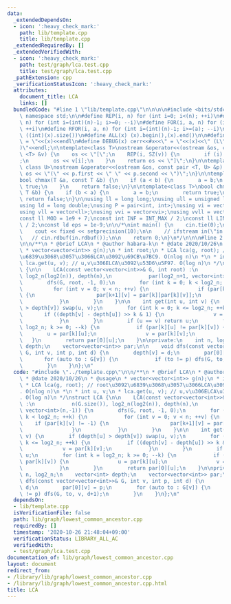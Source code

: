 ```yaml
---
data:
  _extendedDependsOn:
  - icon: ':heavy_check_mark:'
    path: lib/template.cpp
    title: lib/template.cpp
  _extendedRequiredBy: []
  _extendedVerifiedWith:
  - icon: ':heavy_check_mark:'
    path: test/graph/lca.test.cpp
    title: test/graph/lca.test.cpp
  _pathExtension: cpp
  _verificationStatusIcon: ':heavy_check_mark:'
  attributes:
    document_title: LCA
    links: []
  bundledCode: "#line 1 \"lib/template.cpp\"\n\n\n\n#include <bits/stdc++.h>\n\nusing\
    \ namespace std;\n\n#define REP(i, n) for (int i=0; i<(n); ++i)\n#define RREP(i,\
    \ n) for (int i=(int)(n)-1; i>=0; --i)\n#define FOR(i, a, n) for (int i=(a); i<(n);\
    \ ++i)\n#define RFOR(i, a, n) for (int i=(int)(n)-1; i>=(a); --i)\n\n#define SZ(x)\
    \ ((int)(x).size())\n#define ALL(x) (x).begin(),(x).end()\n\n#define DUMP(x) cerr<<#x<<\"\
    \ = \"<<(x)<<endl\n#define DEBUG(x) cerr<<#x<<\" = \"<<(x)<<\" (L\"<<__LINE__<<\"\
    )\"<<endl;\n\ntemplate<class T>\nostream &operator<<(ostream &os, const vector\
    \ <T> &v) {\n    os << \"[\";\n    REP(i, SZ(v)) {\n        if (i) os << \", \"\
    ;\n        os << v[i];\n    }\n    return os << \"]\";\n}\n\ntemplate<class T,\
    \ class U>\nostream &operator<<(ostream &os, const pair <T, U> &p) {\n    return\
    \ os << \"(\" << p.first << \" \" << p.second << \")\";\n}\n\ntemplate<class T>\n\
    bool chmax(T &a, const T &b) {\n    if (a < b) {\n        a = b;\n        return\
    \ true;\n    }\n    return false;\n}\n\ntemplate<class T>\nbool chmin(T &a, const\
    \ T &b) {\n    if (b < a) {\n        a = b;\n        return true;\n    }\n   \
    \ return false;\n}\n\nusing ll = long long;\nusing ull = unsigned long long;\n\
    using ld = long double;\nusing P = pair<int, int>;\nusing vi = vector<int>;\n\
    using vll = vector<ll>;\nusing vvi = vector<vi>;\nusing vvll = vector<vll>;\n\n\
    const ll MOD = 1e9 + 7;\nconst int INF = INT_MAX / 2;\nconst ll LINF = LLONG_MAX\
    \ / 2;\nconst ld eps = 1e-9;\n\n/*\nint main() {\n    cin.tie(0);\n    ios::sync_with_stdio(false);\n\
    \    cout << fixed << setprecision(10);\n\n    // ifstream in(\"in.txt\");\n \
    \   // cin.rdbuf(in.rdbuf());\n\n    return 0;\n}\n*/\n\n\n#line 2 \"lib/graph/lowest_common_ancestor.cpp\"\
    \n\n/**\n * @brief LCA\n * @author habara-k\n * @date 2020/10/26\n * @usage\n\
    \ * vector<vector<int>> g(n);\n * int root;\n * LCA lca(g, root); // root\u3092\
    \u6839\u3068\u3057\u3066LCA\u3092\u69CB\u7BC9. O(nlog n)\n *\n * int u, v;\n *\
    \ lca.get(u, v); // u,v\u306ELCA\u3092\u53D6\u5F97. O(log n)\n */\nstruct LCA\
    \ {\n\n    LCA(const vector<vector<int>>& G, int root) :\n            n(G.size()),\
    \ log2_n(log2(n)), depth(n),\n            par(log2_n+1, vector<int>(n,-1)) {\n\
    \        dfs(G, root, -1, 0);\n        for (int k = 0; k < log2_n; ++k) {\n  \
    \          for (int v = 0; v < n; ++v) {\n                if (par[k][v] != -1)\
    \ {\n                    par[k+1][v] = par[k][par[k][v]];\n                }\n\
    \            }\n        }\n    }\n\n    int get(int u, int v) {\n        if (depth[u]\
    \ > depth[v]) swap(u, v);\n        for (int k = 0; k <= log2_n; ++k) {\n     \
    \       if ((depth[v] - depth[u]) >> k & 1) {\n                v = par[k][v];\n\
    \            }\n        }\n        if (u == v) return u;\n        for (int k =\
    \ log2_n; k >= 0; --k) {\n            if (par[k][u] != par[k][v]) {\n        \
    \        u = par[k][u];\n                v = par[k][v];\n            }\n     \
    \   }\n        return par[0][u];\n    }\n\nprivate:\n    int n, log2_n;\n    vector<int>\
    \ depth;\n    vector<vector<int>> par;\n\n    void dfs(const vector<vector<int>>&\
    \ G, int v, int p, int d) {\n        depth[v] = d;\n        par[0][v] = p;\n \
    \       for (auto to : G[v]) {\n            if (to != p) dfs(G, to, v, d+1);\n\
    \        }\n    }\n};\n"
  code: "#include \"../template.cpp\"\n\n/**\n * @brief LCA\n * @author habara-k\n\
    \ * @date 2020/10/26\n * @usage\n * vector<vector<int>> g(n);\n * int root;\n\
    \ * LCA lca(g, root); // root\u3092\u6839\u3068\u3057\u3066LCA\u3092\u69CB\u7BC9\
    . O(nlog n)\n *\n * int u, v;\n * lca.get(u, v); // u,v\u306ELCA\u3092\u53D6\u5F97\
    . O(log n)\n */\nstruct LCA {\n\n    LCA(const vector<vector<int>>& G, int root)\
    \ :\n            n(G.size()), log2_n(log2(n)), depth(n),\n            par(log2_n+1,\
    \ vector<int>(n,-1)) {\n        dfs(G, root, -1, 0);\n        for (int k = 0;\
    \ k < log2_n; ++k) {\n            for (int v = 0; v < n; ++v) {\n            \
    \    if (par[k][v] != -1) {\n                    par[k+1][v] = par[k][par[k][v]];\n\
    \                }\n            }\n        }\n    }\n\n    int get(int u, int\
    \ v) {\n        if (depth[u] > depth[v]) swap(u, v);\n        for (int k = 0;\
    \ k <= log2_n; ++k) {\n            if ((depth[v] - depth[u]) >> k & 1) {\n   \
    \             v = par[k][v];\n            }\n        }\n        if (u == v) return\
    \ u;\n        for (int k = log2_n; k >= 0; --k) {\n            if (par[k][u] !=\
    \ par[k][v]) {\n                u = par[k][u];\n                v = par[k][v];\n\
    \            }\n        }\n        return par[0][u];\n    }\n\nprivate:\n    int\
    \ n, log2_n;\n    vector<int> depth;\n    vector<vector<int>> par;\n\n    void\
    \ dfs(const vector<vector<int>>& G, int v, int p, int d) {\n        depth[v] =\
    \ d;\n        par[0][v] = p;\n        for (auto to : G[v]) {\n            if (to\
    \ != p) dfs(G, to, v, d+1);\n        }\n    }\n};\n"
  dependsOn:
  - lib/template.cpp
  isVerificationFile: false
  path: lib/graph/lowest_common_ancestor.cpp
  requiredBy: []
  timestamp: '2020-10-26 21:48:04+09:00'
  verificationStatus: LIBRARY_ALL_AC
  verifiedWith:
  - test/graph/lca.test.cpp
documentation_of: lib/graph/lowest_common_ancestor.cpp
layout: document
redirect_from:
- /library/lib/graph/lowest_common_ancestor.cpp
- /library/lib/graph/lowest_common_ancestor.cpp.html
title: LCA
---
```

